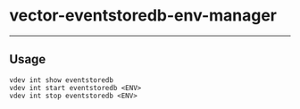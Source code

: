 # vector-eventstoredb-env-manager

-----

## Usage

```text
vdev int show eventstoredb
vdev int start eventstoredb <ENV>
vdev int stop eventstoredb <ENV>
```
